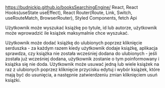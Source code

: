 https://budnickip.github.io/booksSearchingEngine/
React, React Hooks(useState useEffect), React Router(Route, Link, Switch, useRouteMatch, BrowserRouter), Styled Components, fetch Api

Użytkownik może wyszukać książkę po tytule, id lub autorze, użytkownik może wprowadzić ile książek maksymalnie chce wyszukać.

Użytkownik może dodać książkę do ulubionych poprzez kliknięcie serduszka - za każdym razem kiedy użytkownik dodaje książkę, aplikacja sprawdza, czy książka nie została wcześniej dodana do ulubionych - jeśli została już wcześniej dodana, użytkownik zostanie o tym poinformowany i książka się nie doda.
Użytkownik może usuwać jedną lub wiele książek na raz z ulubionych poprzez kliknięcie przycisku edytuj i wybór książek, które mają być do usunięcia, a następnie zatwierdzeniu zmian kliknięciem usuń książki.